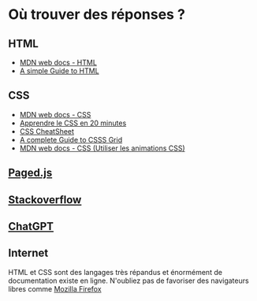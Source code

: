 # Où trouver des réponses ? 

## HTML
* [MDN web docs - HTML](https://developer.mozilla.org/fr/docs/Web/HTML)
* [A simple Guide to HTML](https://www.simplehtmlguide.com/cheatsheet.php)

## CSS
* [MDN web docs - CSS](https://developer.mozilla.org/fr/docs/Web/CSS)
* [Apprendre le CSS en 20 minutes](https://www.youtube.com/watch?v=1PnVor36_40)
* [CSS CheatSheet](https://htmlcheatsheet.com/css/)
* [A complete Guide to CSSS Grid](https://css-tricks.com/snippets/css/complete-guide-grid/)
* [MDN web docs - CSS (Utiliser les animations CSS)](https://developer.mozilla.org/fr/docs/Web/CSS/CSS_Animations/Using_CSS_animations)

## [Paged.js](https://pagedjs.org/documentation/)

## [Stackoverflow](https://stackoverflow.com/)

## [ChatGPT](https://chat.openai.com/)

## Internet
HTML et CSS sont des langages très répandus et énormément de documentation existe en ligne. 
N'oubliez pas de favoriser des navigateurs libres comme [Mozilla Firefox](https://www.mozilla.org/)


